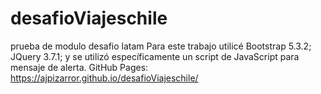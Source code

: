 # desafioViajeschile
prueba de modulo desafio latam
Para este trabajo utilicé Bootstrap 5.3.2; JQuery 3.7.1; y se utilizó específicamente un script de JavaScript para mensaje de alerta.
GitHub Pages: https://ajpizarror.github.io/desafioViajeschile/